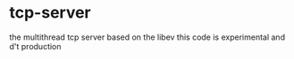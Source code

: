 tcp-server
=========
the multithread tcp server based on the libev
this code is experimental and d't production

